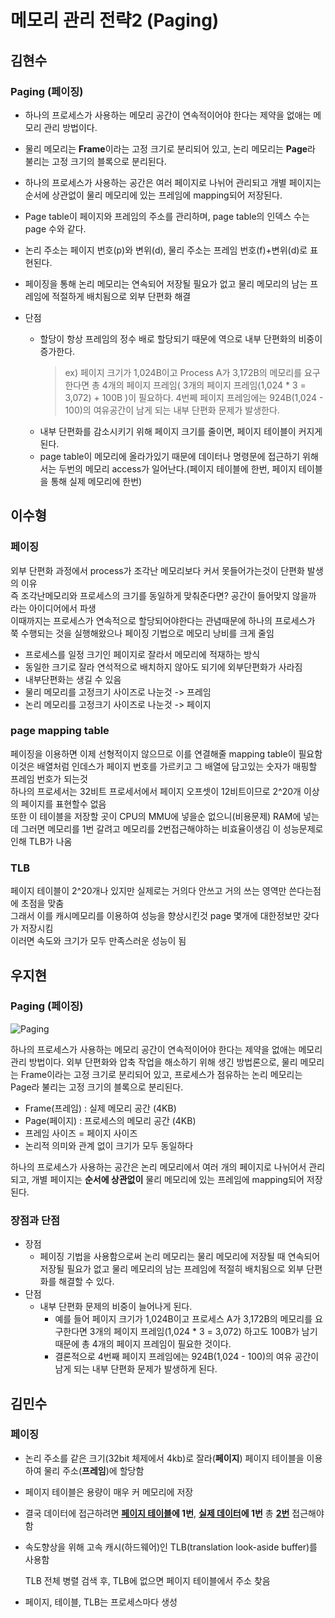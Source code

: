 # 메모리 관리 전략2 (Paging)

## 김현수

### Paging (페이징)

- 하나의 프로세스가 사용하는 메모리 공간이 연속적이어야 한다는 제약을 없애는 메모리 관리 방법이다. 
- 물리 메모리는 **Frame**이라는 고정 크기로 분리되어 있고, 논리 메모리는 **Page**라 불리는 고정 크기의 블록으로 분리된다. 
- 하나의 프로세스가 사용하는 공간은 여러 페이지로 나뉘어 관리되고 개별 페이지는 순서에 상관없이 물리 메모리에 있는 프레임에 mapping되어 저장된다.
- Page table이 페이지와 프레임의 주소를 관리하며, page table의 인덱스 수는 page 수와 같다.
- 논리 주소는 페이지 번호(p)와 변위(d), 물리 주소는 프레임 번호(f)+변위(d)로 표현된다.
- 페이징을 통해 논리 메모리는 연속되어 저장될 필요가 없고 물리 메모리의 남는 프레임에 적절하게 배치됨으로 외부 단편화 해결

- 단점 
	- 할당이 항상 프레임의 정수 배로 할당되기 때문에 역으로 내부 단편화의 비중이 증가한다.
		> ex) 페이지 크기가 1,024B이고 Process A가 3,172B의 메모리를 요구한다면 
		총 4개의 페이지 프레임( 3개의 페이지 프레임(1,024 * 3 = 3,072) + 100B )이 필요하다.
		4번쩨 페이지 프레임에는 924B(1,024 - 100)의 여유공간이 남게 되는 내부 단편화 문제가 발생한다.
	- 내부 단편화를 감소시키기 위해 페이지 크기를 줄이면, 페이지 테이블이 커지게 된다.
	- page table이 메모리에 올라가있기 때문에 데이터나 명령문에 접근하기 위해서는 두번의 메모리 access가 일어난다.(페이지 테이블에 한번, 페이지 테이블을 통해 실제 메모리에 한번)

## 이수형

### 페이징

외부 단편화 과정에서 process가 조각난 메모리보다 커서 못들어가는것이 단편화 발생의 이유<br/>
즉 조각난메모리와 프로세스의 크기를 동일하게 맞춰준다면? 공간이 들어맞지 않을까 라는 아이디어에서 파생<br/>
이때까지는 프로세스가 연속적으로 할당되어야한다는 관념때문에 하나의 프로세스가 쭉 수행되는 것을 실행해왔으나 페이징 기법으로 메모리 낭비를 크게 줄임<br/>

- 프로세스를 일정 크기인 페이지로 잘라서 메모리에 적재하는 방식
- 동일한 크기로 잘라 연석적으로 배치하지 않아도 되기에 외부단편화가 사라짐
- 내부단편화는 생길 수 있음
- 물리 메모리를 고정크기 사이즈로 나눈것 -> 프레임
- 논리 메모리를 고정크기 사이즈로 나눈것 -> 페이지

### page mapping table
페이징을 이용하면 이제 선형적이지 않으므로 이를 연결해줄 mapping table이 필요함 이것은 배열처럼 인데스가 페이지 번호를 가르키고 그 배열에 담고있는 숫자가 매핑할 프레임 번호가 되는것<br/>
하나의 프로세서는 32비트 프로세서에서 페이지 오프셋이 12비트이므로 2^20개 이상의 페이지를 표현할수 없음<br/>
또한 이 테이블을 저장할 곳이 CPU의 MMU에 넣을순 없으니(비용문제) RAM에 넣는데 그러면 메모리를 1번 갈려고 메모리를 2번접근해야하는 비효율이생김 이 성능문제로 인해 TLB가 나옴<br/>

### TLB

페이지 테이블이 2^20개나 있지만 실제로는 거의다 안쓰고 거의 쓰는 영역만 쓴다는점에 초점을 맞춤<br/>
그래서 이를 캐시메모리를 이용하여 성능을 향상시킨것 page 몇개에 대한정보만 갖다가 저장시킴<br/>
이러면 속도와 크기가 모두 만족스러운 성능이 됨

## 우지현

### Paging (페이징)

![Paging](https://t1.daumcdn.net/cfile/tistory/27649A47590818AA2D)

하나의 프로세스가 사용하는 메모리 공간이 연속적이어야 한다는 제약을 없애는 메모리 관리 방법이다. 외부 단편화와 압축 작업을 해소하기 위해 생긴 방법론으로, 물리 메모리는 Frame이라는 고정 크기로 분리되어 있고, 프로세스가 점유하는 논리 메모리는 Page라 불리는 고정 크기의 블록으로 분리된다.

- Frame(프레임) : 실제 메모리 공간 (4KB)
- Page(페이지) : 프로세스의 메모리 공간 (4KB)
- 프레임 사이즈 = 페이지 사이즈
- 논리적 의미와 관계 없이 크기가 모두 동일하다

하나의 프로세스가 사용하는 공간은 논리 메모리에서 여러 개의 페이지로 나뉘어서 관리되고, 개별 페이지는 **순서에 상관없이** 물리 메모리에 있는 프레임에 mapping되어 저장된다.

### 장점과 단점

- 장점
  - 페이징 기법을 사용함으로써 논리 메모리는 물리 메모리에 저장될 때 연속되어 저장될 필요가 없고 물리 메모리의 남는 프레임에 적절히 배치됨으로 외부 단편화를 해결할 수 있다.
- 단점
  - 내부 단편화 문제의 비중이 늘어나게 된다.
    - 예를 들어 페이지 크기가 1,024B이고 프로세스 A가 3,172B의 메모리를 요구한다면 3개의 페이지 프레임(1,024 * 3 = 3,072) 하고도 100B가 남기 때문에 총 4개의 페이지 프레임이 필요한 것이다.
    - 결론적으로 4번째 페이지 프레임에는 924B(1,024 - 100)의 여유 공간이 남게 되는 내부 단편화 문제가 발생하게 된다.

## 김민수

### 페이징

- 논리 주소를 같은 크기(32bit 체제에서 4kb)로 잘라(**페이지**) 페이지 테이블을 이용하여 물리 주소(**프레임**)에 할당함

- 페이지 테이블은 용량이 매우 커 메모리에 저장

- 결국 데이터에 접근하려면 **<u>페이지 테이블</u>에 1번**, **<u>실제 데이터</u>에 1번** 총 **<u>2번</u>** 접근해야함

- 속도향상을 위해 고속 캐시(하드웨어)인 TLB(translation look-aside buffer)를 사용함

  TLB 전체 병렬 검색 후, TLB에 없으면 페이지 테이블에서 주소 찾음

- 페이지, 테이블, TLB는 프로세스마다 생성
